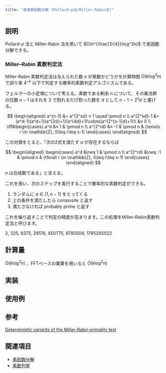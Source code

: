 ```yaml
---
title: "高速素因数分解 (Pollard-ρ法/Miller-Rabin法)"
---
```


## 説明

Pollard-$\rho$ 法と Miller-Rabin 法を用いて $O(n^{\frac{1}{4}}\log^3n)$ で素因数分解できる。

### Miller–Rabin 素数判定法

Miller-Rabin 素数判定法は与えられた数 $n$ が素数かどうかを計算時間 $O(k\log^3 n)$ で誤り率 $4^{-k}$ 以下で判定する確率的素数判定アルゴリズムである。

フェルマーの小定理について考える。素数である剰余 $n$ について、その乗法群の位数 $n-1$ はそれを $2$ で割れるだけ割った数を $d$ として $n-1 = 2^sd$ と書ける。

$$
\begin{aligned}
a^{n-1} &= a^{2^sd} ≡ 1 \quad \pmod n \\
a^{2^sd}-1 &= (a^d-1)(a^d+1)(a^{2d}+1)(a^{4d}+1)\cdots(a^{2^{s-1}d}+1)\\
&≡ 0 \\
\iff&\begin{cases}
a^d &≡ 1 & \pmod n \\
a^{2^rd} &≡ -1 & \pmod n & (\exists r \in \mathbb{Z}, 0\leq r\leq s-1)
\end{cases}
\end{aligned}
$$

この対偶をとると、「次の2式を満たす $a$ が存在するならば

$$
\begin{aligned}
\begin{cases}
a^d &\neq 1 & \pmod n \\
a^{2^rd} &\neq -1 & \pmod n & (\forall r \in \mathbb{Z}, 0\leq r\leq s-1)
\end{cases}
\end{aligned}
$$

$n$ は合成数である」と言える。

これを用い、次のステップを実行することで確率的な素数判定ができる。

1. ランダムに $a \in [1, n-1]$ をとってくる
2. 上の条件を満たしたら composite と返す
3. 満たさなければ probably prime と返す

これを繰り返すことで判定の精度が高まります。この処理をMiller–Rabin素数判定法と呼びます。

2, 325, 9375, 28178, 450775, 9780504, 1795265022

## 計算量

$O(k\log^3 n)$ 、FFTベースの乗算を用いると $Õ(k\log^2 n)$

## 実装

## 使用例

## 参考
[Deterministic variants of the Miller-Rabin primality test](http://miller-rabin.appspot.com/)

## 関連項目
- [素因数分解](Factorize.md)
- [素数列挙](Primes.md)